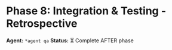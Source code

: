 # Phase 8: Integration & Testing - Retrospective
**Agent:** `*agent qa`
**Status:** ⏳ Complete AFTER phase
